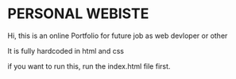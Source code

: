 # PERSONAL WEBISTE

Hi, this is an online Portfolio for future job as web devloper or other

It is fully hardcoded in html and css

if you want to run this, run the index.html file first.
